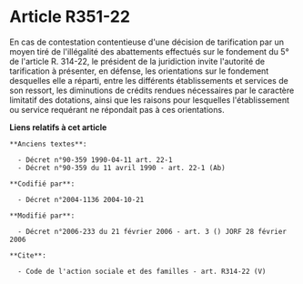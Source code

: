 # Article R351-22

En cas de contestation contentieuse d'une décision de tarification par un moyen tiré de l'illégalité des abattements
effectués sur le fondement du 5° de l'article R. 314-22, le président de la juridiction invite l'autorité de tarification à
présenter, en défense, les orientations sur le fondement desquelles elle a réparti, entre les différents établissements et
services de son ressort, les diminutions de crédits rendues nécessaires par le caractère limitatif des dotations, ainsi que
les raisons pour lesquelles l'établissement ou service requérant ne répondait pas à ces orientations.

**Liens relatifs à cet article**

	**Anciens textes**:

	  - Décret n°90-359 1990-04-11 art. 22-1
	  - Décret n°90-359 du 11 avril 1990 - art. 22-1 (Ab)

	**Codifié par**:

	  - Décret n°2004-1136 2004-10-21

	**Modifié par**:

	  - Décret n°2006-233 du 21 février 2006 - art. 3 () JORF 28 février 2006

	**Cite**:

	  - Code de l'action sociale et des familles - art. R314-22 (V)
